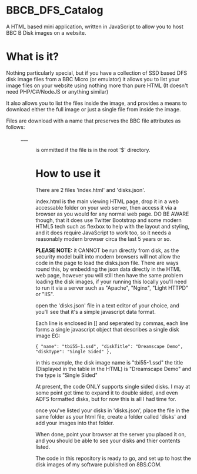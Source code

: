 # BBCB_DFS_Catalog
A HTML based mini application, written in JavaScript to allow you to host BBC B Disk images on a website.

# What is it?
Nothing particularly special, but if you have a collection of SSD based DFS disk image files from a BBC Micro (or emulator)
it allows you to list your image files on your website using nothing more than pure HTML (It doesn't need PHP/C#/NodeJS or anything similar)

It also allows you to list the files inside the image, and provides a means to download either the full image or just a
single file from inside the image.

Files are download with a name that preserves the BBC file attributes as follows:

<dir>_<name>_<load>_<exec>

<dir> is ommitted if the file is in the root '$' directory.

# How to use it
There are 2 files 'index.html' and 'disks.json'.

index.html is the main viewing HTML page, drop it in a web accessable folder on your web server, then access it via a browser as you would for any normal web page.  DO BE AWARE though, that it does use Twitter Bootstrap and some modern HTML5 tech such as flexbox to help with the layout and styling, and it does require JavaScript to work too, so it needs a reasonably modern browser circa the last 5 years or so.

**PLEASE NOTE:** it CANNOT be run directly from disk, as the security model built into modern browsers will not allow the code in the page to load the disks.json file.  There are ways round this, by embedding the json data directly in the HTML web page, however you will still then have the same problem loading the disk images, if your running this locally you'll need to run it via a server such as "Apache", "Nginx", "Light HTTPD" or "IIS".

open the 'disks.json' file in a text editor of your choice, and you'll see that it's a simple javascript data format.

Each line is enclosed in [] and seperated by commas, each line forms a single javascript object that describes a single disk image EG:

    { "name": "tbi55-1.ssd", "diskTitle": "Dreamscape Demo", "diskType": "Single Sided" },

in this example, the disk image name is "tbi55-1.ssd" the title (Displayed in the table in the HTML) is "Dreamscape Demo" and the type is "Single Sided"

At present, the code ONLY supports single sided disks.  I may at some point get time to expand it to double sided, and even ADFS formatted disks, but for now this is all I had time for.

once you've listed your disks in 'disks.json', place the file in the same folder as your html file, create a folder called 'disks' and add your images into that folder.

When done, point your browser at the server you placed it on, and you should be able to see your disks and thier contents listed.

The code in this repository is ready to go, and set up to host the disk images of my software published on 8BS.COM.
